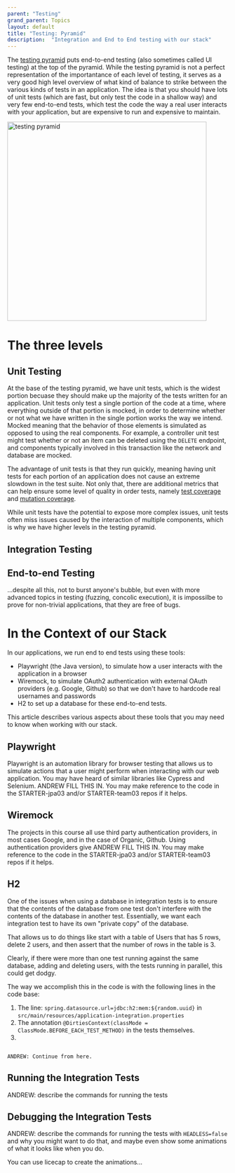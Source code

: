 ```yaml
---
parent: "Testing"
grand_parent: Topics
layout: default
title: "Testing: Pyramid"
description:  "Integration and End to End testing with our stack"
---
```


The [testing pyramid](https://testing.googleblog.com/2015/04/just-say-no-to-more-end-to-end-tests.html#testing_pyramid:~:text=units%20work%20together.-,Testing%20Pyramid,-Even%20with%20both) puts 
end-to-end testing (also sometimes called UI testing) at the top of the pyramid. While the testing pyramid is not a perfect representation of the importantance of each level of testing, it serves as a very good high level overview of what kind of balance to strike between the various kinds of tests in an application.  The idea is that you should have lots of unit tests (which are 
fast, but only test the code in a shallow way) and very few end-to-end tests, which test the code the way a real user interacts with your application,
but are expensive to run and expensive to maintain.

<img width="454" alt="testing pyramid" src="https://github.com/ucsb-cs156/ucsb-cs156.github.io/assets/1119017/cfbc9f96-af05-45de-bf54-bff7472a262a">

# The three levels 

## Unit Testing

At the base of the testing pyramid, we have unit tests, which is the widest portion becuase they should make up the majority of the tests written for an application. Unit tests only test a single portion of the code at a time, where everything outside of that portion is mocked, in order to determine whether or not what we have written in the single portion works the way we intend. Mocked meaning that the behavior of those elements is simulated as opposed to using the real components. For example, a controller unit test might test whether or not an item can be deleted using the `DELETE` endpoint, and components typically involved in this transaction like the network and database are mocked. 

The advantage of unit tests is that they run quickly, meaning having unit tests for each portion of an application does not cause an extreme slowdown in the test suite. Not only that, there are additional metrics that can help ensure some level of quality in order tests, namely [test coverage](https://ucsb-cs156.github.io/topics/testing/#test-coverage) and [mutation coverage](https://ucsb-cs156.github.io/topics/testing/#test-coverage).

While unit tests have the potential to expose more complex issues, unit tests often miss issues caused by the interaction of multiple components, which is why we have higher levels in the testing pyramid.

## Integration Testing

## End-to-end Testing

...despite all this, not to burst anyone's bubble, but even with more advanced topics in testing (fuzzing, concolic execution), it is impossilbe to prove for non-trivial applications, that they are free of bugs.

# In the Context of our Stack
In our applications, we run end to end tests using these tools:

* Playwright (the Java version), to simulate how a user interacts with the application in a browser
* Wiremock, to simulate OAuth2 authentication with external OAuth providers (e.g. Google, Github) so that we don't have to hardcode real usernames and passwords
* H2 to set up a database for these end-to-end tests.

This article describes various aspects about these tools that you may need to know when working with our stack.

## Playwright

Playwright is an automation library for browser testing that allows us to simulate actions that a user might perform when interacting with our web application. You may have heard of similar libraries like Cypress and Selenium. 
ANDREW FILL THIS IN.  You may make reference to the code in the STARTER-jpa03 and/or STARTER-team03 repos if it helps.

## Wiremock

The projects in this course all use third party authentication providers, in most cases Google, and in the case of Organic, Github. Using authentication providers give
ANDREW FILL THIS IN.  You may make reference to the code in the STARTER-jpa03 and/or STARTER-team03 repos if it helps.

## H2

One of the issues when using a database in integration tests is to ensure that the contents of the database from one test don't interfere with the contents
of the database in another test.  Essentially, we want each integration test to have its own "private copy" of the database.  

That allows us
to do things like start with a table of Users that has 5 rows, delete 2 users, and then assert that the number of rows in the table is 3.

Clearly, if there were more than one test running against the same database, adding and deleting users, with the tests running in parallel,
this could get dodgy.

The way we accomplish this in the code is with the following lines in the code base:

1. The line: `spring.datasource.url=jdbc:h2:mem:${random.uuid}` in `src/main/resources/application-integration.properties`
2. The  annotation `@DirtiesContext(classMode = ClassMode.BEFORE_EACH_TEST_METHOD)` in the tests themselves.
3.
```

ANDREW: Continue from here.
```

## Running the Integration Tests

ANDREW: describe the commands for running the tests

## Debugging the Integration Tests

ANDREW: describe the commands for running the tests with `HEADLESS=false` and why you might want to do that, and maybe even show some
animations of what it looks like when you do.

You can use licecap to create the animations...
